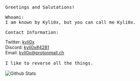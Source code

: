 [1]: https://twitter.com/kyli0x
[2]: https://discord.com/
[3]: https://mailto:kyli0x@protonmail.ch

<samp>
 Greetings and Salutations!
 <br><br>
 Whoami:
 <br>
 I am known by Kyli0x, but you can call me Kyli0x.
 <br><br>
 Contact Information:
</samp>

Twitter: [kyli0x][1]
<br>
Discord: [kyli0x#4281][2]
<br>
Email: [kyli0x@protonmail.ch][3]
<br><br>
<samp>
 I like to reverse all the things.
 <br><br>
</samp>
![Github Stats](https://github-readme-stats.vercel.app/api?username=kyli0x&show_icons=true&theme=tokyonight)
